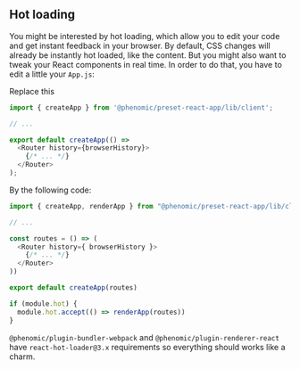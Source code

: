 ## Hot loading

You might be interested by hot loading, which allow you to edit your code and
get instant feedback in your browser.
By default, CSS changes will already be instantly hot loaded, like the content.
But you might also want to tweak your React components in real time.
In order to do that, you have to edit a little your `App.js`:

Replace this

```js
import { createApp } from '@phenomic/preset-react-app/lib/client';

// ...

export default createApp(() =>
  <Router history={browserHistory}>
    {/* ... */}
  </Router>
);
```

By the following code:

```js
import { createApp, renderApp } from "@phenomic/preset-react-app/lib/client"

// ...

const routes = () => (
  <Router history={ browserHistory }>
    {/* ... */}
  </Router>
))

export default createApp(routes)

if (module.hot) {
  module.hot.accept(() => renderApp(routes))
}
```

``@phenomic/plugin-bundler-webpack`` and ``@phenomic/plugin-renderer-react`` have
``react-hot-loader@3.x`` requirements so everything should works like a charm.
